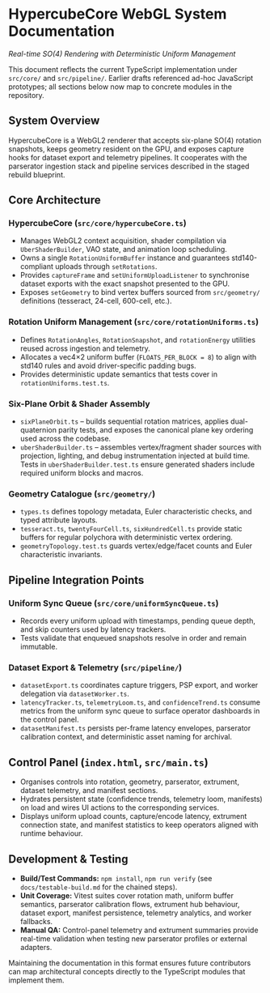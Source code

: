 # HypercubeCore WebGL System Documentation
*Real-time SO(4) Rendering with Deterministic Uniform Management*

This document reflects the current TypeScript implementation under `src/core/` and `src/pipeline/`. Earlier drafts referenced ad-hoc JavaScript prototypes; all sections below now map to concrete modules in the repository.

## System Overview

HypercubeCore is a WebGL2 renderer that accepts six-plane SO(4) rotation snapshots, keeps geometry resident on the GPU, and exposes capture hooks for dataset export and telemetry pipelines. It cooperates with the parserator ingestion stack and pipeline services described in the staged rebuild blueprint.

## Core Architecture

### HypercubeCore (`src/core/hypercubeCore.ts`)
- Manages WebGL2 context acquisition, shader compilation via `UberShaderBuilder`, VAO state, and animation loop scheduling.
- Owns a single `RotationUniformBuffer` instance and guarantees std140-compliant uploads through `setRotations`.
- Provides `captureFrame` and `setUniformUploadListener` to synchronise dataset exports with the exact snapshot presented to the GPU.
- Exposes `setGeometry` to bind vertex buffers sourced from `src/geometry/` definitions (tesseract, 24-cell, 600-cell, etc.).

### Rotation Uniform Management (`src/core/rotationUniforms.ts`)
- Defines `RotationAngles`, `RotationSnapshot`, and `rotationEnergy` utilities reused across ingestion and telemetry.
- Allocates a vec4×2 uniform buffer (`FLOATS_PER_BLOCK = 8`) to align with std140 rules and avoid driver-specific padding bugs.
- Provides deterministic update semantics that tests cover in `rotationUniforms.test.ts`.

### Six-Plane Orbit & Shader Assembly
- `sixPlaneOrbit.ts` – builds sequential rotation matrices, applies dual-quaternion parity tests, and exposes the canonical plane key ordering used across the codebase.
- `uberShaderBuilder.ts` – assembles vertex/fragment shader sources with projection, lighting, and debug instrumentation injected at build time. Tests in `uberShaderBuilder.test.ts` ensure generated shaders include required uniform blocks and macros.

### Geometry Catalogue (`src/geometry/`)
- `types.ts` defines topology metadata, Euler characteristic checks, and typed attribute layouts.
- `tesseract.ts`, `twentyFourCell.ts`, `sixHundredCell.ts` provide static buffers for regular polychora with deterministic vertex ordering.
- `geometryTopology.test.ts` guards vertex/edge/facet counts and Euler characteristic invariants.

## Pipeline Integration Points

### Uniform Sync Queue (`src/core/uniformSyncQueue.ts`)
- Records every uniform upload with timestamps, pending queue depth, and skip counters used by latency trackers.
- Tests validate that enqueued snapshots resolve in order and remain immutable.

### Dataset Export & Telemetry (`src/pipeline/`)
- `datasetExport.ts` coordinates capture triggers, PSP export, and worker delegation via `datasetWorker.ts`.
- `latencyTracker.ts`, `telemetryLoom.ts`, and `confidenceTrend.ts` consume metrics from the uniform sync queue to surface operator dashboards in the control panel.
- `datasetManifest.ts` persists per-frame latency envelopes, parserator calibration context, and deterministic asset naming for archival.

## Control Panel (`index.html`, `src/main.ts`)
- Organises controls into rotation, geometry, parserator, extrument, dataset telemetry, and manifest sections.
- Hydrates persistent state (confidence trends, telemetry loom, manifests) on load and wires UI actions to the corresponding services.
- Displays uniform upload counts, capture/encode latency, extrument connection state, and manifest statistics to keep operators aligned with runtime behaviour.

## Development & Testing
- **Build/Test Commands:** `npm install`, `npm run verify` (see `docs/testable-build.md` for the chained steps).
- **Unit Coverage:** Vitest suites cover rotation math, uniform buffer semantics, parserator calibration flows, extrument hub behaviour, dataset export, manifest persistence, telemetry analytics, and worker fallbacks.
- **Manual QA:** Control-panel telemetry and extrument summaries provide real-time validation when testing new parserator profiles or external adapters.

Maintaining the documentation in this format ensures future contributors can map architectural concepts directly to the TypeScript modules that implement them.
